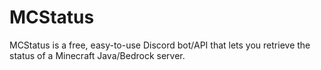 # MCStatus
MCStatus is a free, easy-to-use Discord bot/API that lets you retrieve the status of a Minecraft Java/Bedrock server.
